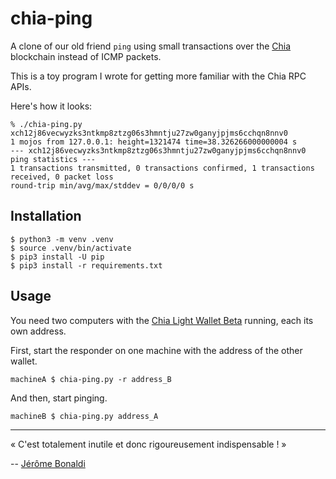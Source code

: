 # chia-ping

A clone of our old friend `ping` using small transactions over the [Chia](https://www.chia.net/) blockchain instead of ICMP packets.

This is a toy program I wrote for getting more familiar with the Chia RPC APIs.

Here's how it looks:

```console
% ./chia-ping.py xch12j86vecwyzks3ntkmp8ztzg06s3hmntju27zw0ganyjpjms6cchqn8nnv0
1 mojos from 127.0.0.1: height=1321474 time=38.326266000000004 s
--- xch12j86vecwyzks3ntkmp8ztzg06s3hmntju27zw0ganyjpjms6cchqn8nnv0 ping statistics ---
1 transactions transmitted, 0 transactions confirmed, 1 transactions received, 0 packet loss
round-trip min/avg/max/stddev = 0/0/0/0 s
```

## Installation

```console
$ python3 -m venv .venv
$ source .venv/bin/activate
$ pip3 install -U pip
$ pip3 install -r requirements.txt
```

## Usage

You need two computers with the [Chia Light Wallet Beta](https://www.chia.net/download/) running, each its own address.

First, start the responder on one machine with the address of the other wallet.

```console
machineA $ chia-ping.py -r address_B
```

And then, start pinging.

```console
machineB $ chia-ping.py address_A
```

---
« C'est totalement inutile et donc rigoureusement indispensable ! »

-- [Jérôme Bonaldi](https://fr.wikipedia.org/wiki/J%C3%A9r%C3%B4me_Bonaldi)
